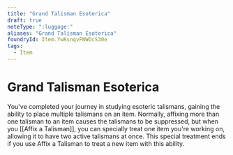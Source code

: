 ```yaml
---
title: "Grand Talisman Esoterica"
draft: true
noteType: ":luggage:"
aliases: "Grand Talisman Esoterica"
foundryId: Item.YwKsnqvFNWOcS30e
tags:
  - Item
---
```


# Grand Talisman Esoterica

You've completed your journey in studying esoteric talismans, gaining the ability to place multiple talismans on an item. Normally, affixing more than one talisman to an item causes the talismans to be suppressed, but when you [[Affix a Talisman]], you can specially treat one item you're working on, allowing it to have two active talismans at once. This special treatment ends if you use Affix a Talisman to treat a new item with this ability.
